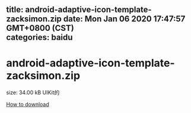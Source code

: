
title: android-adaptive-icon-template-zacksimon.zip
date: Mon Jan 06 2020 17:47:57 GMT+0800 (CST)    
categories: baidu
---

# android-adaptive-icon-template-zacksimon.zip
size: 34.00 kB
 UIKit的
 

[How to download](https://bpcam.bemobtrk.com/go/2ceec3aa-1ca2-46d6-b9ff-aaa5c184517c?jno=3594)